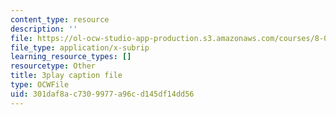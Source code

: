 ```yaml
---
content_type: resource
description: ''
file: https://ol-ocw-studio-app-production.s3.amazonaws.com/courses/8-01sc-classical-mechanics-fall-2016/301daf8ac7309977a96cd145df14dd56_jM-JYT2j6Yw.srt
file_type: application/x-subrip
learning_resource_types: []
resourcetype: Other
title: 3play caption file
type: OCWFile
uid: 301daf8a-c730-9977-a96c-d145df14dd56
---
```

